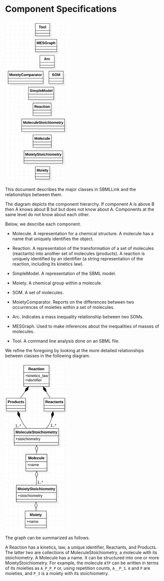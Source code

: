 # Component Specifications

<img src="components.png" width="200"/>

This document describes the major classes in SBMLLink and the relationships between them.

The diagram depicts the component hierarchy.
If component A is above B then A knows about B but but does not know about A.
Components at the same level do not know about each other.

Below, we describe each component.

- Molecule. A representation for a chemical structure. A molecule has a name that uniquely identifies the object.

- Reaction. A representation of the transformation of a set of molecules (reactants) into another set of molecules (products).
A reaction is uniquely identified by an identifier (a string representation
of the reaction, including its kinetics law).

- SimpleModel. A representation of the SBML model.

- Moiety. A chemical group within a molecule.

- SOM. A set of molecules.

- MoietyComparator. Reports on the differences between two occurrences of moieties within a set of molecules.

- Arc. Indicates a mass inequality relationship between two SOMs.

- MESGraph. Used to make inferences about the inequalities of masses of molecules.

- Tool. A command line analysis done on an SBML file.

We refine the foregoing by looking at the more detailed relationships
between classes in the following diagram.

<img src="reaction_molecule_moiety_class_diagram.png" width="200"/>

The graph can be summarized as follows.

A Reaction has a kinetics, law, a unique identifier, Reactants,
and Products. The latter two are collections of MoleculeStoichiometry,
a molecule with its stoichiometry.
A Molecule has a name. It can be structured
into one or more MoietyStoichiometry. 
For example, the molecule `ATP` can be written
in terms of its moieties as `A_P_P_P` or, using repetition counts,
`A__P_3`. `A` and `P` are moieties, and `P_3` is a moiety with its
stoichiometry.
